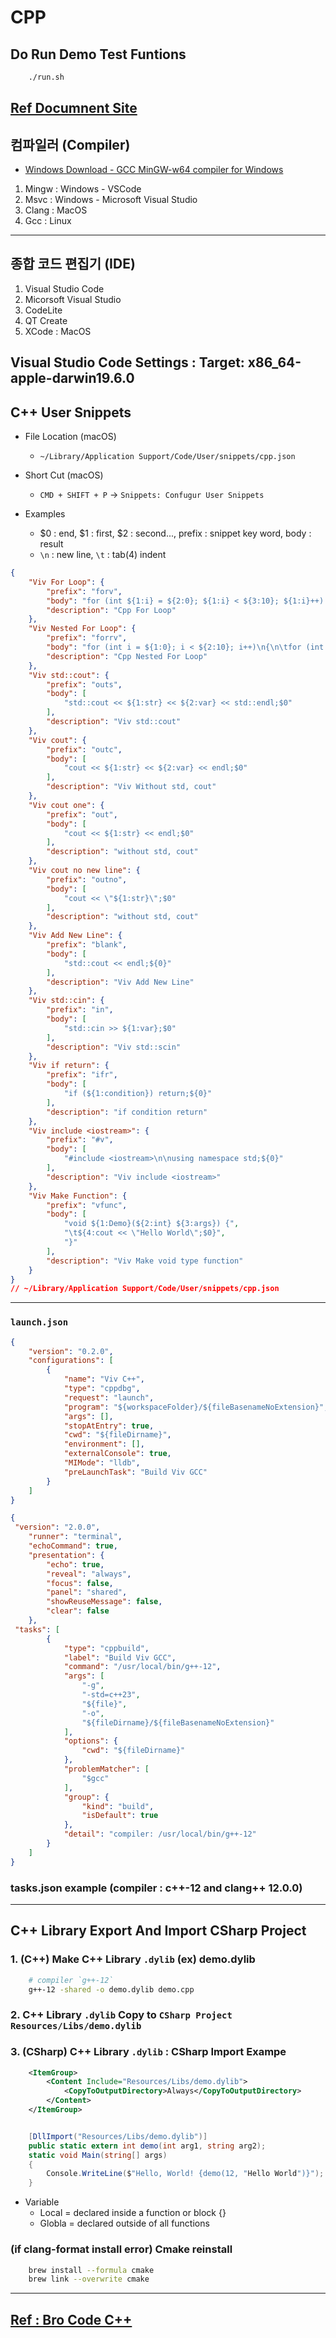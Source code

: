 # CPP

## Do Run Demo Test Funtions

```bash
    ./run.sh
```

## [Ref Documnent Site](https://cplusplus.com/)

## 컴파일러 (Compiler)

- [Windows Download - GCC MinGW-w64 compiler for Windows](https://winlibs.com/)

1. Mingw : Windows - VSCode
2. Msvc : Windows - Microsoft Visual Studio
3. Clang : MacOS
4. Gcc : Linux

---

## 종합 코드 편집기 (IDE)

1. Visual Studio Code
2. Micorsoft Visual Studio
3. CodeLite
4. QT Create
5. XCode : MacOS

## Visual Studio Code Settings : Target: x86_64-apple-darwin19.6.0

## C++ User Snippets

- File Location (macOS)
  - `~/Library/Application Support/Code/User/snippets/cpp.json`
- Short Cut (macOS)
  - `CMD + SHIFT + P` -> `Snippets: Confugur User Snippets`

- Examples
  - $0 : end, $1 : first, $2 : second..., prefix : snippet key word, body : result
  - `\n` : new line, `\t` : tab(4) indent

```json
{
    "Viv For Loop": {
        "prefix": "forv",
        "body": "for (int ${1:i} = ${2:0}; ${1:i} < ${3:10}; ${1:i}++) \n{\n\t${0}\n}",
        "description": "Cpp For Loop"
    },
    "Viv Nested For Loop": {
        "prefix": "forrv",
        "body": "for (int i = ${1:0}; i < ${2:10}; i++)\n{\n\tfor (int j = ${3:0}; j < ${4:10}; j++)\n\t{\n\t\t${0}\n\t}\n}",
        "description": "Cpp Nested For Loop"
    },
    "Viv std::cout": {
        "prefix": "outs",
        "body": [
            "std::cout << ${1:str} << ${2:var} << std::endl;$0"
        ],
        "description": "Viv std::cout"
    },
    "Viv cout": {
        "prefix": "outc",
        "body": [
            "cout << ${1:str} << ${2:var} << endl;$0"
        ],
        "description": "Viv Without std, cout"
    },
    "Viv cout one": {
        "prefix": "out",
        "body": [
            "cout << ${1:str} << endl;$0"
        ],
        "description": "without std, cout"
    },
    "Viv cout no new line": {
        "prefix": "outno",
        "body": [
            "cout << \"${1:str}\";$0"
        ],
        "description": "without std, cout"
    },
    "Viv Add New Line": {
        "prefix": "blank",
        "body": [
            "std::cout << endl;${0}"
        ],
        "description": "Viv Add New Line"
    },
    "Viv std::cin": {
        "prefix": "in",
        "body": [
            "std::cin >> ${1:var};$0"
        ],
        "description": "Viv std::scin"
    },
    "Viv if return": {
        "prefix": "ifr",
        "body": [
            "if (${1:condition}) return;${0}"
        ],
        "description": "if condition return"
    },
    "Viv include <iostream>": {
        "prefix": "#v",
        "body": [
            "#include <iostream>\n\nusing namespace std;${0}"
        ],
        "description": "Viv include <iostream>"
    },
    "Viv Make Function": {
        "prefix": "vfunc",
        "body": [
            "void ${1:Demo}(${2:int} ${3:args}) {",
            "\t${4:cout << \"Hello World\";$0}",
            "}"
        ],
        "description": "Viv Make void type function"
    }
}
// ~/Library/Application Support/Code/User/snippets/cpp.json

```

---

### `launch.json`

```json
{
    "version": "0.2.0",
    "configurations": [
        {
            "name": "Viv C++",
            "type": "cppdbg",
            "request": "launch",
            "program": "${workspaceFolder}/${fileBasenameNoExtension}",
            "args": [],
            "stopAtEntry": true,
            "cwd": "${fileDirname}",
            "environment": [],
            "externalConsole": true,
            "MIMode": "lldb",
            "preLaunchTask": "Build Viv GCC"
        }
    ]
}
```

```json
{
 "version": "2.0.0",
    "runner": "terminal",
    "echoCommand": true,
    "presentation": {
        "echo": true,
        "reveal": "always",
        "focus": false,
        "panel": "shared",
        "showReuseMessage": false,
        "clear": false
    },
 "tasks": [
        {
            "type": "cppbuild",
            "label": "Build Viv GCC",
            "command": "/usr/local/bin/g++-12",
            "args": [
                "-g",
                "-std=c++23",
                "${file}",
                "-o",
                "${fileDirname}/${fileBasenameNoExtension}"
            ],
            "options": {
                "cwd": "${fileDirname}"
            },
            "problemMatcher": [
                "$gcc"
            ],
            "group": {
                "kind": "build",
                "isDefault": true
            },
            "detail": "compiler: /usr/local/bin/g++-12"
        }
    ]
}
```

### tasks.json example (compiler : c++-12 and clang++ 12.0.0)

---

## C++ Library Export And Import CSharp Project

### 1. (C++) Make C++ Library `.dylib`  (ex) demo.dylib

```bash
    # compiler `g++-12` 
    g++-12 -shared -o demo.dylib demo.cpp
```

### 2. C++ Library `.dylib` Copy to `CSharp Project Resources/Libs/demo.dylib`

### 3. (CSharp) C++ Library `.dylib` : CSharp Import Exampe

```xml
    <ItemGroup>
        <Content Include="Resources/Libs/demo.dylib">
            <CopyToOutputDirectory>Always</CopyToOutputDirectory>
        </Content>
    </ItemGroup>

```

```csharp

    [DllImport("Resources/Libs/demo.dylib")]
    public static extern int demo(int arg1, string arg2);
    static void Main(string[] args)
    {
        Console.WriteLine($"Hello, World! {demo(12, "Hello World")}");
    }

```

- Variable
  - Local = declared inside a function or block {}
  - Globla = declared outside of all functions

### (if clang-format install error) Cmake reinstall

```bash
    brew install --formula cmake
    brew link --overwrite cmake
```

---

## [Ref : Bro Code C++](https://youtu.be/-TkoO8Z07hI)
